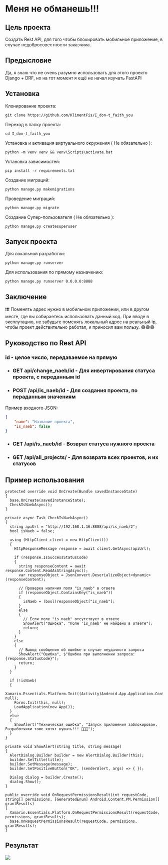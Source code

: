 # Меня не обманешь!!!

## Цель проекта
Создать Rest API, для того чтобы блокировать мобильное приложение, в случае недобросовестности заказчика.

## Предысловие
Да, я знаю что не очень разумно использовать для этого проекто Django + DRF, но на тот момент я ещё не начал изучать FastAPI

## Установка

Клонирование проекта:
```shell
git clone https://github.com/KlimentFis/I_don-t_faith_you 
```

Переход в папку проекта:
```shell
cd I_don-t_faith_you
```

Установка и активация виртуального окружения ( Не обязательно ):
```shell
python -m venv venv && venv\Scripts\activate.bat
```

Установка зависимостей:
```shell
pip install -r requirements.txt
```

Создание миграций:
```shell
python manage.py makemigrations
```

Проведение миграций:
```shell
python manage.py migrate
```

Создание Супер-пользователя ( Не обязательно ):
```shell
python manage.py createsuperuser
```

## Запуск проекта
Для локальной разработки:
```shell
python manage.py runserver
```
Для использования по прямому назначению:
```shell
python manage.py runserver 0.0.0.0:8888
```
## Заключение
❗❗❗ Поменять адрес нужно в мобильном приложении, или в другом месте, где вы собираетесь использовать данный код.
При вводе в эксплутацию, не забудьте поменять локальный адрес на реальный ip, чтобы проект действительно работал, и приносил вам пользу.
😅😅😅

## Руководство по Rest API
### id  - целое число, передаваемое на прямую
- ### GET api/change_naeb/id - Для инвертирования статуса проекта, с переданным id 
- ### POST /api/is_naeb/id - Для создания проекта, по пераданным значениям
Пример входного JSON:
```json
{
    "name": "Название проекта",
    "is_naeb": false
}
```
- ### GET /api/is_naeb/id - Возврат статуса нужного проекта
- ### GET /api/all_projects/ - Для возврата всех проектов, и их статусов

## Пример использования
```
protected override void OnCreate(Bundle savedInstanceState)
{
  base.OnCreate(savedInstanceState);
  CheckIsNaebAsync();
}

private async Task CheckIsNaebAsync()
{
  string apiUrl = "http://192.168.1.16:8888/api/is_naeb/2";
  bool isNaeb = false;

  using (HttpClient client = new HttpClient())
  {
    HttpResponseMessage response = await client.GetAsync(apiUrl);

    if (response.IsSuccessStatusCode)
    {
      string responseContent = await response.Content.ReadAsStringAsync();
      var responseObject = JsonConvert.DeserializeObject<dynamic>(responseContent);

      // Проверка наличия поля "is_naeb" в ответе
      if (responseObject.ContainsKey("is_naeb"))
      {
      	isNaeb = (bool)responseObject["is_naeb"];
      }
      else
      {
        // Если поле "is_naeb" отсутствует в ответе
        ShowAlert("Ошибка", "Поле 'is_naeb' не найдено в ответе");
        return;
      }
    }
 	else
    {
      // Вывод сообщения об ошибке в случае неудачного запроса
      ShowAlert("Ошибка", $"Ошибка при выполнении запроса: {response.StatusCode}");
      return;
    }
  }

  if (!isNaeb)
  {
    Xamarin.Essentials.Platform.Init((Activity)Android.App.Application.Context, null);
    Forms.Init(this, null);
    LoadApplication(new App());
  }
  else
  {
  	ShowAlert("Техническая ошибка", "Запуск приложения заблокирован. Разработчики тоже хотят кушать!!! 🥺🥺🥺");
  }
}

private void ShowAlert(string title, string message)
{
  AlertDialog.Builder builder = new AlertDialog.Builder(this);
  builder.SetTitle(title);
  builder.SetMessage(message);
  builder.SetPositiveButton("OK", (senderAlert, args) => { });

  Dialog dialog = builder.Create();
  dialog.Show();
}

public override void OnRequestPermissionsResult(int requestCode, string[] permissions, [GeneratedEnum] Android.Content.PM.Permission[] grantResults)
{
  Xamarin.Essentials.Platform.OnRequestPermissionsResult(requestCode, permissions, grantResults);
  base.OnRequestPermissionsResult(requestCode, permissions, grantResults);
}
```

## Результат
![](./result.jpg)
